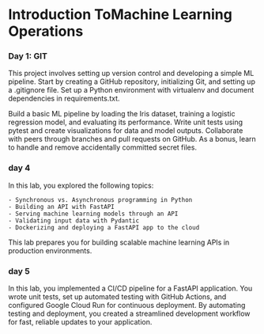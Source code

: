 # Introduction ToMachine Learning Operations


### Day 1: GIT
This project involves setting up version control and developing a simple ML pipeline. Start by creating a GitHub repository, initializing Git, and setting up a .gitignore file. Set up a Python environment with virtualenv and document dependencies in requirements.txt.

Build a basic ML pipeline by loading the Iris dataset, training a logistic regression model, and evaluating its performance. Write unit tests using pytest and create visualizations for data and model outputs. Collaborate with peers through branches and pull requests on GitHub. As a bonus, learn to handle and remove accidentally committed secret files.

### day 4
In this lab, you explored the following topics:

    - Synchronous vs. Asynchronous programming in Python
    - Building an API with FastAPI
    - Serving machine learning models through an API
    - Validating input data with Pydantic
    - Dockerizing and deploying a FastAPI app to the cloud
This lab prepares you for building scalable machine learning APIs in production environments.

### day 5
In this lab, you implemented a CI/CD pipeline for a FastAPI application. You wrote unit tests, set up automated testing with GitHub Actions, and configured Google Cloud Run for continuous deployment. By automating testing and deployment, you created a streamlined development workflow for fast, reliable updates to your application.